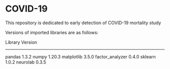 # COVID-19
This repository is dedicated to early detection of COVID-19 mortality study

Versions of imported libraries are as follows:

Library           Version
-----------       -------
pandas            1.3.2
numpy             1.20.3
matplotlib        3.5.0
factor_analyzer   0.4.0
sklearn           1.0.2
neurolab          0.3.5
